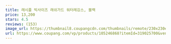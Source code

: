```yaml
---
title: 래시플 빅사이즈 래쉬가드 워터레깅스, 블랙
price: 13,200
stars: 4.5
reviews: (153)
image_url: https://thumbnail8.coupangcdn.com/thumbnails/remote/230x230ex/image/retail/images/2018/06/28/10/0/1e43a1de-9474-422d-9e88-f6a9f5c319e7.jpg
url: https://www.coupang.com/vp/products/105246868?itemId=319025700&vendorItemId=3782648743
---
```


